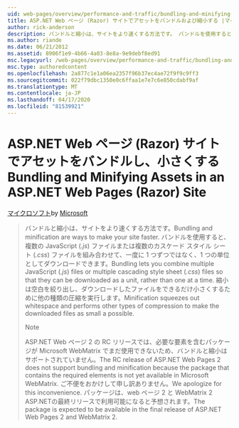 ```yaml
---
uid: web-pages/overview/performance-and-traffic/bundling-and-minifying-assets-in-an-aspnet-web-pages-razor-site
title: ASP.NET Web ページ (Razor) サイトでアセットをバンドルおよび縮小する |マイクロソフトドキュメント
author: rick-anderson
description: バンドルと縮小は、サイトをより速くする方法です。 バンドルを使用すると、複数の JavaScript ( .js ) ファイルまたは複数のカスケード スタイル シート (..
ms.author: riande
ms.date: 06/21/2012
ms.assetid: 8906f1e9-4b66-4a03-8e8a-9e9debf8ed91
msc.legacyurl: /web-pages/overview/performance-and-traffic/bundling-and-minifying-assets-in-an-aspnet-web-pages-razor-site
msc.type: authoredcontent
ms.openlocfilehash: 2a877c1e1a06ea2357f96b37ec4ae72f9f9c9ff3
ms.sourcegitcommit: 022f79dbc1350e0c6ffaa1e7e7c6e850cdabf9af
ms.translationtype: MT
ms.contentlocale: ja-JP
ms.lasthandoff: 04/17/2020
ms.locfileid: "81539921"
---
```

# <a name="bundling-and-minifying-assets-in-an-aspnet-web-pages-razor-site"></a><span data-ttu-id="52bb8-104">ASP.NET Web ページ (Razor) サイトでアセットをバンドルし、小さくする</span><span class="sxs-lookup"><span data-stu-id="52bb8-104">Bundling and Minifying Assets in an ASP.NET Web Pages (Razor) Site</span></span>

<span data-ttu-id="52bb8-105">[マイクロソフト](https://github.com/microsoft)</span><span class="sxs-lookup"><span data-stu-id="52bb8-105">by [Microsoft](https://github.com/microsoft)</span></span>

> <span data-ttu-id="52bb8-106">バンドルと縮小は、サイトをより速くする方法です。</span><span class="sxs-lookup"><span data-stu-id="52bb8-106">Bundling and minification are ways to make your site faster.</span></span> <span data-ttu-id="52bb8-107">バンドルを使用すると、複数の JavaScript (*.js*) ファイルまたは複数のカスケード スタイル シート (*.css*) ファイルを組み合わせて、一度に 1 つずつではなく、1 つの単位としてダウンロードできます。</span><span class="sxs-lookup"><span data-stu-id="52bb8-107">Bundling lets you combine multiple JavaScript (*.js*) files or multiple cascading style sheet (*.css*) files so that they can be downloaded as a unit, rather than one at a time.</span></span> <span data-ttu-id="52bb8-108">縮小は空白を絞り出し、ダウンロードしたファイルをできるだけ小さくするために他の種類の圧縮を実行します。</span><span class="sxs-lookup"><span data-stu-id="52bb8-108">Minification squeezes out whitespace and performs other types of compression to make the downloaded files as small a possible.</span></span>
> 
> > [!NOTE]
> > <span data-ttu-id="52bb8-109">ASP.NET Web ページ 2 の RC リリースでは、必要な要素を含むパッケージが Microsoft WebMatrix でまだ使用できないため、バンドルと縮小はサポートされていません。</span><span class="sxs-lookup"><span data-stu-id="52bb8-109">The RC release of ASP.NET Web Pages 2 does not support bundling and minification because the package that contains the required elements is not yet available in Microsoft WebMatrix.</span></span> <span data-ttu-id="52bb8-110">ご不便をおかけして申し訳ありません。</span><span class="sxs-lookup"><span data-stu-id="52bb8-110">We apologize for this inconvenience.</span></span> <span data-ttu-id="52bb8-111">パッケージは、web ページ 2 と WebMatrix 2 ASP.NETの最終リリースで利用可能になると予想されます。</span><span class="sxs-lookup"><span data-stu-id="52bb8-111">The package is expected to be available in the final release of ASP.NET Web Pages 2 and WebMatrix 2.</span></span>
